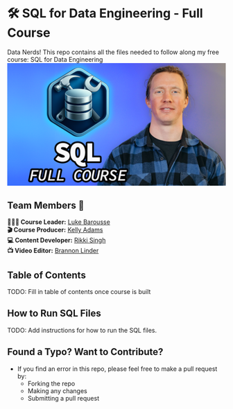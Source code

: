 # 🛠️ SQL for Data Engineering - Full Course

Data Nerds! This repo contains all the files needed to follow along my free course: SQL for Data Engineering
![SQL for Data Engineering](Resources/images/SQL_Data_Engineering_Thumbnail.png)

## Team Members 👥
**🙋🏼‍♂️ Course Leader:** [Luke Barousse](https://www.linkedin.com/in/luke-b)  
**🎬 Course Producer:** [Kelly Adams](https://www.linkedin.com/in/kellyjianadams)  
**💻 Content Developer:** [Rikki Singh](https://www.linkedin.com/in/rikkisingh)  
**📺 Video Editor:** [Brannon Linder](https://www.linkedin.com/in/brannonlinder)  


## Table of Contents

TODO: Fill in table of contents once course is built

## How to Run SQL Files

TODO: Add instructions for how to run the SQL files.

## Found a Typo? Want to Contribute?
- If you find an error in this repo, please feel free to make a pull request by:
    - Forking the repo
    - Making any changes
    - Submitting a pull request